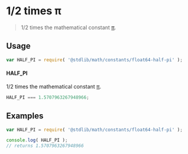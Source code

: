 1/2 times π
===

> 1/2 times the mathematical constant [π][pi].

<!-- <usage> -->

## Usage

``` javascript
var HALF_PI = require( '@stdlib/math/constants/float64-half-pi' );
```

#### HALF_PI

1/2 times the mathematical constant [π][pi].

``` javascript
HALF_PI === 1.5707963267948966;
```

<!-- </usage> -->

<!-- <examples> -->

## Examples

``` javascript
var HALF_PI = require( '@stdlib/math/constants/float64-half-pi' );

console.log( HALF_PI );
// returns 1.5707963267948966
```

<!-- </examples> -->

<!-- <links> -->

[pi]: https://en.wikipedia.org/wiki/Pi

<!-- </links> -->

